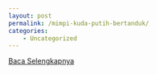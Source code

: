 ```yaml
---
layout: post
permalink: /mimpi-kuda-putih-bertanduk/
categories:
    - Uncategorized
---
```


[Baca Selengkapnya](/08)